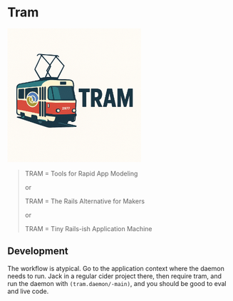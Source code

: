# Tram

<img src="./resources/images/readme-logo.png" width="300" alt="A tramcar with the Clojure logo on it">

> TRAM = Tools for Rapid App Modeling
> 
>   or
> 
>   TRAM = The Rails Alternative for Makers
> 
>   or
> 
>   TRAM = Tiny Rails-ish Application Machine

## Development

The workflow is atypical. Go to the application context where the daemon needs
to run. Jack in a regular cider project there, then require tram, and run the
daemon with `(tram.daemon/-main)`, and you should be good to eval and live code.
